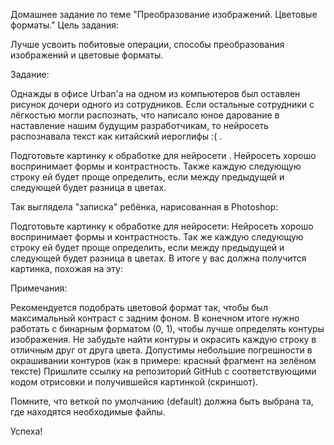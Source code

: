 Домашнее задание по теме "Преобразование изображений. Цветовые форматы."
Цель задания:


Лучше усвоить побитовые операции, способы преобразования изображений и цветовые форматы.

Задание:


Однажды в офисе Urban'а на одном из компьютеров был оставлен рисунок дочери одного из сотрудников. Если остальные сотрудники с лёгкостью могли распознать, что написало юное дарование в наставление нашим будущим разработчикам, то нейросеть распознавала текст как китайский иероглифы :( .


Подготовьте картинку к обработке для нейросети . Нейросеть хорошо воспринимает формы и контрастность. Также каждую следующую строку ей будет проще определить, если между предыдущей и следующей будет разница в цветах.

Так выглядела "записка" ребёнка, нарисованная в Photoshop:

Подготовьте картинку к обработке для нейросети:
Нейросеть хорошо воспринимает формы и контрастность. Так же каждую следующую строку ей будет проще определить, если между предыдущей и следующей будет разница в цветах.
В итоге у вас должна получится картинка, похожая на эту:


Примечания:

Рекомендуется подобрать цветовой формат так, чтобы был максимальный контраст с задним фоном.
В конечном итоге нужно работать с бинарным форматом (0, 1), чтобы лучше определять контуры изображения.
Не забудьте найти контуры и окрасить каждую строку в отличным друг от друга цвета.
Допустимы небольшие погрешности в окрашивании контуров (как в примере: красный фрагмент на зелёном тексте)
Пришлите ссылку на репозиторий GitHub с соответствующими кодом отрисовки и получившейся картинкой (скриншот).

Помните, что веткой по умолчанию (default) должна быть выбрана та, где находятся необходимые файлы.

Успеха!
